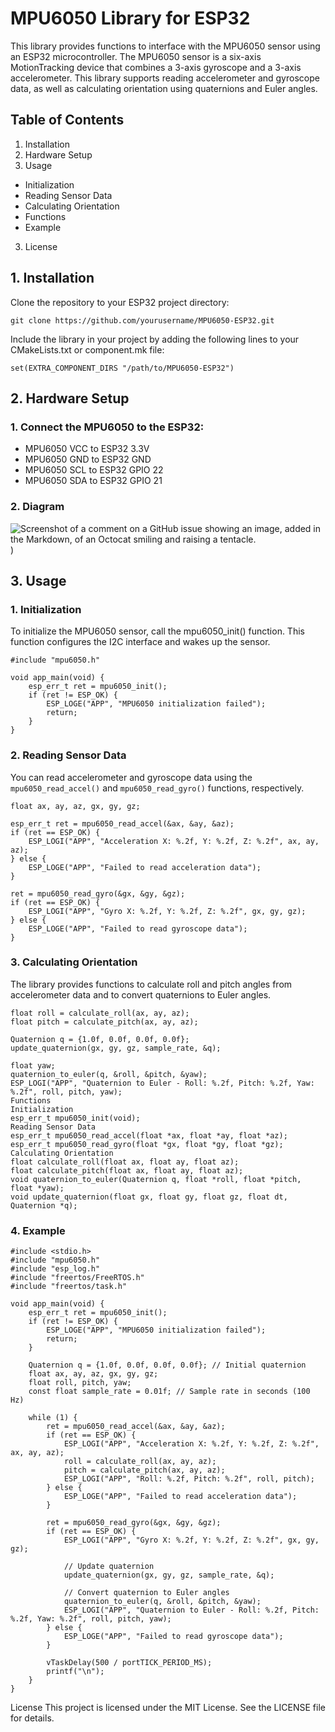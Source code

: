 # **MPU6050 Library for ESP32**
This library provides functions to interface with the MPU6050 sensor using an ESP32 microcontroller. The MPU6050 sensor is a six-axis MotionTracking device that combines a 3-axis gyroscope and a 3-axis accelerometer. This library supports reading accelerometer and gyroscope data, as well as calculating orientation using quaternions and Euler angles.

## Table of Contents
1. Installation
2. Hardware Setup
3. Usage
 - Initialization
 - Reading Sensor Data
 - Calculating Orientation
 - Functions
 - Example
3. License


## 1. Installation
Clone the repository to your ESP32 project directory:
```
git clone https://github.com/yourusername/MPU6050-ESP32.git
```
Include the library in your project by adding the following lines to your CMakeLists.txt or component.mk file:
```
set(EXTRA_COMPONENT_DIRS "/path/to/MPU6050-ESP32")
```
## 2. Hardware Setup
### 1. Connect the MPU6050 to the ESP32:
 - MPU6050 VCC to ESP32 3.3V
 - MPU6050 GND to ESP32 GND
 - MPU6050 SCL to ESP32 GPIO 22
 - MPU6050 SDA to ESP32 GPIO 21

### 2. Diagram

![Screenshot of a comment on a GitHub issue showing an image, added in the Markdown, of an Octocat smiling and raising a tentacle.](https://i0.wp.com/randomnerdtutorials.com/wp-content/uploads/2020/12/MPU6050_ESP32_Wiring-Schematic-Diagram.png?w=726&quality=100&strip=all&ssl=1))
 
## 3. Usage
### 1. Initialization
To initialize the MPU6050 sensor, call the mpu6050_init() function. This function configures the I2C interface and wakes up the sensor.
```
#include "mpu6050.h"

void app_main(void) {
    esp_err_t ret = mpu6050_init();
    if (ret != ESP_OK) {
        ESP_LOGE("APP", "MPU6050 initialization failed");
        return;
    }
}
```
### 2. Reading Sensor Data
You can read accelerometer and gyroscope data using the `mpu6050_read_accel()` and `mpu6050_read_gyro()` functions, respectively.
```
float ax, ay, az, gx, gy, gz;

esp_err_t ret = mpu6050_read_accel(&ax, &ay, &az);
if (ret == ESP_OK) {
    ESP_LOGI("APP", "Acceleration X: %.2f, Y: %.2f, Z: %.2f", ax, ay, az);
} else {
    ESP_LOGE("APP", "Failed to read acceleration data");
}

ret = mpu6050_read_gyro(&gx, &gy, &gz);
if (ret == ESP_OK) {
    ESP_LOGI("APP", "Gyro X: %.2f, Y: %.2f, Z: %.2f", gx, gy, gz);
} else {
    ESP_LOGE("APP", "Failed to read gyroscope data");
}
```
### 3. Calculating Orientation
The library provides functions to calculate roll and pitch angles from accelerometer data and to convert quaternions to Euler angles.
```
float roll = calculate_roll(ax, ay, az);
float pitch = calculate_pitch(ax, ay, az);

Quaternion q = {1.0f, 0.0f, 0.0f, 0.0f};
update_quaternion(gx, gy, gz, sample_rate, &q);

float yaw;
quaternion_to_euler(q, &roll, &pitch, &yaw);
ESP_LOGI("APP", "Quaternion to Euler - Roll: %.2f, Pitch: %.2f, Yaw: %.2f", roll, pitch, yaw);
Functions
Initialization
esp_err_t mpu6050_init(void);
Reading Sensor Data
esp_err_t mpu6050_read_accel(float *ax, float *ay, float *az);
esp_err_t mpu6050_read_gyro(float *gx, float *gy, float *gz);
Calculating Orientation
float calculate_roll(float ax, float ay, float az);
float calculate_pitch(float ax, float ay, float az);
void quaternion_to_euler(Quaternion q, float *roll, float *pitch, float *yaw);
void update_quaternion(float gx, float gy, float gz, float dt, Quaternion *q);

```
### 4. Example
```
#include <stdio.h>
#include "mpu6050.h"
#include "esp_log.h"
#include "freertos/FreeRTOS.h"
#include "freertos/task.h"

void app_main(void) {
    esp_err_t ret = mpu6050_init();
    if (ret != ESP_OK) {
        ESP_LOGE("APP", "MPU6050 initialization failed");
        return;
    }
    
    Quaternion q = {1.0f, 0.0f, 0.0f, 0.0f}; // Initial quaternion
    float ax, ay, az, gx, gy, gz;
    float roll, pitch, yaw;
    const float sample_rate = 0.01f; // Sample rate in seconds (100 Hz)

    while (1) {
        ret = mpu6050_read_accel(&ax, &ay, &az);
        if (ret == ESP_OK) {
            ESP_LOGI("APP", "Acceleration X: %.2f, Y: %.2f, Z: %.2f", ax, ay, az);
            roll = calculate_roll(ax, ay, az);
            pitch = calculate_pitch(ax, ay, az);
            ESP_LOGI("APP", "Roll: %.2f, Pitch: %.2f", roll, pitch);
        } else {
            ESP_LOGE("APP", "Failed to read acceleration data");
        }

        ret = mpu6050_read_gyro(&gx, &gy, &gz);
        if (ret == ESP_OK) {
            ESP_LOGI("APP", "Gyro X: %.2f, Y: %.2f, Z: %.2f", gx, gy, gz);
       
            // Update quaternion
            update_quaternion(gx, gy, gz, sample_rate, &q);
            
            // Convert quaternion to Euler angles
            quaternion_to_euler(q, &roll, &pitch, &yaw);
            ESP_LOGI("APP", "Quaternion to Euler - Roll: %.2f, Pitch: %.2f, Yaw: %.2f", roll, pitch, yaw);
        } else {
            ESP_LOGE("APP", "Failed to read gyroscope data");
        }

        vTaskDelay(500 / portTICK_PERIOD_MS);
        printf("\n");
    }
}
```
License
This project is licensed under the MIT License. See the LICENSE file for details.
